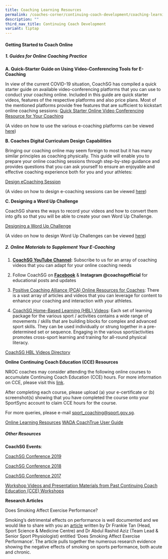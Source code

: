 ```yaml
---
title: Coaching Learning Resources
permalink: /coaches-corner/continuing-coach-development/coaching-learning-resources/
description: ""
third_nav_title: Continuing Coach Development
variant: tiptap
---
```

<h4><strong>Getting Started to Coach Online</strong></h4>
<h5><strong>1. Guides for Online Coaching Practice</strong></h5>
<p><strong>A. Quick-Starter Guide on Using Video-Conferencing Tools for E-Coaching</strong>
</p>
<p>In view of the current COVID-19 situation, CoachSG has compiled a quick
starter guide on available video-conferencing platforms that you can use
to&nbsp; conduct your coaching online. Included in this guide are quick
starter videos, features of the respective platforms and also price plans.
Most of the mentioned platforms provide free features that are sufficient
to kickstart online coaching sessions: <a href="/files/Support/Coaches'%20Corner/Continuing%20Coach%20Development/Coaching%20Learning%20Resources/Quick_Starter_Online_Video_Conferencing_Resource_for_Your_Coaching.pdf" rel="noopener noreferrer nofollow" target="_blank">Quick Starter Online Video Conferencing Resource for Your Coaching</a>
</p>
<p>(A video on how to use the various e-coaching platforms can be viewed&nbsp;
<a href="https://www.facebook.com/CoachSG1/videos/245327443374472/?" rel="noopener noreferrer nofollow" target="_blank">here</a>)</p>
<p><strong>B. Coaches Digital Curriculum Design Capabilities</strong>
</p>
<p>Bringing our coaching online may seem foreign to most but it has many
similar principles as coaching physically. This guide will enable you to
prepare your online coaching sessions through step-by-step guidance and
provides questions that you can ask yourself to ensure an enjoyable and
effective coaching experience both for you and your athletes:</p>
<p><a href="/files/Support/Coaches'%20Corner/Continuing%20Coach%20Development/Coaching%20Learning%20Resources/Designing_eCoaching_Session_v4.pdf" rel="noopener noreferrer nofollow" target="_blank">Design eCoaching Session</a>
</p>
<p>(A video on how to design e-coaching sessions can be viewed&nbsp;<a href="https://www.facebook.com/CoachSG1/videos/249209429531732/" rel="noopener noreferrer nofollow" target="_blank">here</a>)</p>
<p><strong>C. Designing a Word Up Challenge</strong>
</p>
<p>CoachSG shares the ways to record your videos and how to convert them
into gifs so that you will be able to create your own Word Up Challenge.</p>
<p><a href="/files/Support/Coaches'%20Corner/Continuing%20Coach%20Development/Coaching%20Learning%20Resources/Designing_a_Word_Up_Challenge.pdf" rel="noopener noreferrer nofollow" target="_blank">Designing a Word Up Challenge</a>
</p>
<p>(A video on how to design Word Up Challenges can be viewed&nbsp;<a href="https://www.facebook.com/CoachSG1/videos/882258065626126/" rel="noopener noreferrer nofollow" target="_blank">here</a>)</p>
<h5><strong>2. Online Materials to Supplement Your E-Coaching</strong></h5>
<ol data-tight="true" class="tight">
<li>
<p><strong><a href="https://www.youtube.com/channel/UC6S-f5ZwoXcGs_TDbimGd5g" rel="noopener noreferrer nofollow" target="_blank">CoachSG YouTube Channel</a>:</strong>&nbsp;Subscribe
to us for an array of coaching videos that you can adapt for your online
coaching needs</p>
</li>
<li>
<p>Follow CoachSG on&nbsp;<strong><a href="https://m.facebook.com/CoachSG1/" rel="noopener noreferrer nofollow" target="_blank">Facebook</a></strong>&nbsp;&amp;&nbsp;<strong>Instagram @coachsgofficial</strong>&nbsp;for
educational posts and updates</p>
</li>
<li>
<p><a href="https://www.positivecoach.org/coaches/" rel="noopener noreferrer nofollow" target="_blank">Positive Coaching Alliance (PCA) Online Resources for Coaches</a>:
There is a vast array of articles and videos that you can leverage for
content to enhance your coaching and interaction with your athletes.</p>
</li>
<li>
<p><a href="https://www.youtube.com/channel/UC6S-f5ZwoXcGs_TDbimGd5g" rel="noopener noreferrer nofollow" target="_blank">CoachSG Home-Based Learning (HBL) Videos</a>:&nbsp;Each
set of learning package for the various sport / activities contains a wide
range of movements / skills that are building blocks for complex and advanced
sport skills. They can be used individually or strung together in a pre-determined
set or sequence. Engaging in the various sport/activities promotes cross-sport
learning and training for all-round physical literacy.</p>
</li>
</ol>
<p><a href="/files/Support/Coaches'%20Corner/Continuing%20Coach%20Development/Coaching%20Learning%20Resources/CoachSG_HBL_Videos_Directory_v2.pdf" rel="noopener noreferrer nofollow" target="_blank">CoachSG HBL Videos Directory</a>
</p>
<p><strong>Online Continuing Coach Education (CCE) Resources</strong>
</p>
<p>NROC coaches may consider attending the following online courses to accumulate
Continuing Coach Education (CCE) hours. For more information on CCE, please
visit this&nbsp;<a href="/coaches-corner/continuing-coach-development/continuing-coach-education-cce/" rel="noopener noreferrer nofollow" target="_blank">link</a>.</p>
<p>After completing each course, please upload (a) your e-certificate or
(b) screenshot(s) showing that you have completed the course onto your
SportSync account to claim CCE hours for the course.</p>
<p>For more queries, please e-mail&nbsp;<a href="mailto:sport_coaching@sport.gov.sg" rel="noopener noreferrer nofollow" target="_blank">sport_coaching@sport.gov.sg</a>.</p>
<p><a href="/files/Support/Coaches'%20Corner/Continuing%20Coach%20Development/Coaching%20Learning%20Resources/Online_Learning_Resources_v3.pdf" rel="noopener noreferrer nofollow" target="_blank">Online Learning Resources</a>
<a href="/files/Support/Coaches'%20Corner/Continuing%20Coach%20Development/Coaching%20Learning%20Resources/WADA_CoachTrue_User_Guide_v2.pdf" rel="noopener noreferrer nofollow" target="_blank">WADA CoachTrue User Guide</a>
</p>
<h5><strong>Other Resources</strong></h5>
<p><strong>CoachSG Events</strong>:</p>
<p><a href="https://www.sportsingapore.gov.sg/Athletes-Coaches/CoachSG/Conference-2019/Resources" rel="noopener noreferrer nofollow" target="_blank">CoachSG Conference 2019</a>
</p>
<p><a href="https://www.sportsingapore.gov.sg/Athletes-Coaches/CoachSG/Conference-2018/Resources" rel="noopener noreferrer nofollow" target="_blank">CoachSG Conference 2018</a>
</p>
<p><a href="https://www.sportsingapore.gov.sg/athletes-coaches/coachsg/conference-2017/resources" rel="noopener noreferrer nofollow" target="_blank">CoachSG Conference 2017</a>
</p>
<p><a href="/files/Support/Coaches'%20Corner/Continuing%20Coach%20Development/Coaching%20Learning%20Resources/Presentation_Materials_from_Past_CCE_Workshops_v7.pdf" rel="noopener noreferrer nofollow" target="_blank">Workshop Videos and Presentation Materials from Past Continuing Coach Education (CCE) Workshops</a>
</p>
<p><strong>Research Articles</strong>
</p>
<p>Does Smoking Affect Exercise Performance?</p>
<p>Smoking’s detrimental effects on performance is well documented and we
would like to share with you an&nbsp;<a href="/files/Support/Coaches'%20Corner/Continuing%20Coach%20Development/Coaching%20Learning%20Resources/Does_Smoking_Affect_Exercise_Performance.pdf" rel="noopener noreferrer nofollow" target="_blank">article</a>&nbsp;written
by Dr Frankie Tan (Head, Sport Science &amp; Medicine Centre) and Dr Abdul
Rashid Aziz (Team Lead &amp; Senior Sport Physiologist) entitled ‘Does
Smoking Affect Exercise Performance’. The article pulls together the numerous
research evidence showing the negative effects of smoking on sports performance,
both acute and chronic.</p>